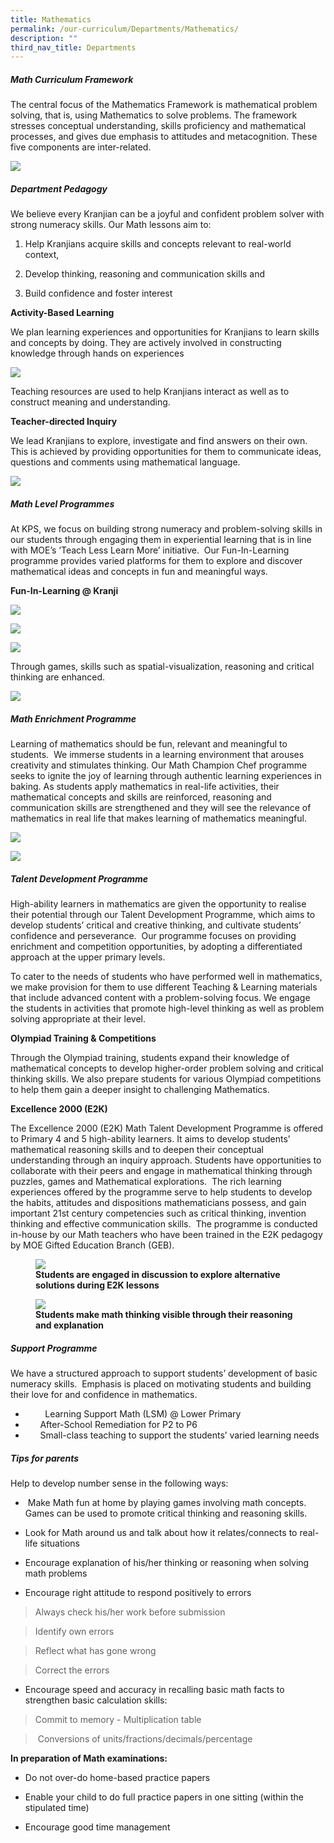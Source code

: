 ```yaml
---
title: Mathematics
permalink: /our-curriculum/Departments/Mathematics/
description: ""
third_nav_title: Departments
---
```

##### **Math Curriculum Framework**

  
The central focus of the Mathematics Framework is mathematical problem solving, that is, using Mathematics to solve problems. The framework stresses conceptual understanding, skills proficiency and mathematical processes, and gives due emphasis to attitudes and metacognition. These five components are inter-related. 

![](/images/Our%20Curriculum/Departments/Mathematics/M1.png)

 
  

##### **Department Pedagogy**

  

We believe every Kranjian can be a joyful and confident problem solver with strong numeracy skills. Our Math lessons aim to:

  

1) Help Kranjians acquire skills and concepts relevant to real-world context, 

2) Develop thinking, reasoning and communication skills and 

3) Build confidence and foster interest 

  

**Activity-Based Learning**

We plan learning experiences and opportunities for Kranjians to learn skills and concepts by doing. They are actively involved in constructing knowledge through hands on experiences 

![](/images/Our%20Curriculum/Departments/Mathematics/M2.png)

  

Teaching resources are used to help Kranjians interact as well as to construct meaning and understanding.

**Teacher-directed Inquiry**

We lead Kranjians to explore, investigate and find answers on their own. This is achieved by providing opportunities for them to communicate ideas, questions and comments using mathematical language. 

![](/images/Our%20Curriculum/Departments/Mathematics/M3.png)

  

##### **Math Level Programmes**

  

At KPS, we focus on building strong numeracy and problem-solving skills in our students through engaging them in experiential learning that is in line with MOE’s ‘Teach Less Learn More’ initiative.  Our Fun-In-Learning programme provides varied platforms for them to explore and discover mathematical ideas and concepts in fun and meaningful ways.  

  

**Fun-In-Learning @ Kranji**

![](/images/Our%20Curriculum/Departments/Mathematics/M4.png)

![](/images/Our%20Curriculum/Departments/Mathematics/M5.png)

![](/images/Our%20Curriculum/Departments/Mathematics/M6.png)

Through games, skills such as spatial-visualization, reasoning and critical thinking are enhanced.  

  

![](/images/Our%20Curriculum/Departments/Mathematics/M7.png)

  

##### **Math Enrichment Programme**

Learning of mathematics should be fun, relevant and meaningful to students.  We immerse students in a learning environment that arouses creativity and stimulates thinking. Our Math Champion Chef programme seeks to ignite the joy of learning through authentic learning experiences in baking. As students apply mathematics in real-life activities, their mathematical concepts and skills are reinforced, reasoning and communication skills are strengthened and they will see the relevance of mathematics in real life that makes learning of mathematics meaningful.

  

![](/images/Our%20Curriculum/Departments/Mathematics/M8.png)

![](/images/Our%20Curriculum/Departments/Mathematics/M9.png)

##### **Talent Development Programme**

High-ability learners in mathematics are given the opportunity to realise their potential through our Talent Development Programme, which aims to develop students’ critical and creative thinking, and cultivate students’ confidence and perseverance.  Our programme focuses on providing enrichment and competition opportunities, by adopting a differentiated approach at the upper primary levels.

  

To cater to the needs of students who have performed well in mathematics, we make provision for them to use different Teaching & Learning materials that include advanced content with a problem-solving focus. We engage the students in activities that promote high-level thinking as well as problem solving appropriate at their level.

  

**Olympiad Training & Competitions**

Through the Olympiad training, students expand their knowledge of mathematical concepts to develop higher-order problem solving and critical thinking skills. We also prepare students for various Olympiad competitions to help them gain a deeper insight to challenging Mathematics.  

**Excellence 2000 (E2K)**

The Excellence 2000 (E2K) Math Talent Development Programme is offered to Primary 4 and 5 high-ability learners. It aims to develop students’ mathematical reasoning skills and to deepen their conceptual understanding through an inquiry approach. Students have opportunities to collaborate with their peers and engage in mathematical thinking through puzzles, games and Mathematical explorations.  The rich learning experiences offered by the programme serve to help students to develop the habits, attitudes and dispositions mathematicians possess, and gain important 21st century competencies such as critical thinking, invention thinking and effective communication skills.  The programme is conducted in-house by our Math teachers who have been trained in the E2K pedagogy by MOE Gifted Education Branch (GEB).


<figure>

<img src="/images/Our%20Curriculum/Departments/Mathematics/M10.png">

<figcaption> <strong> Students are engaged in discussion to explore alternative solutions during E2K lessons </strong> </figcaption>

</figure>

<figure>

<img src="/images/Our%20Curriculum/Departments/Mathematics/M11.png">

<figcaption> <strong> Students make math thinking visible through their reasoning and explanation </strong> </figcaption>

</figure>


##### **Support Programme**

  

We have a structured approach to support students’ development of basic numeracy skills.  Emphasis is placed on motivating students and building their love for and confidence in mathematics.

*           Learning Support Math (LSM) @ Lower Primary
*         After-School Remediation for P2 to P6
*         Small-class teaching to support the students’ varied learning needs 

##### **Tips for parents**

Help to develop number sense in the following ways:

*  Make Math fun at home by playing games involving math concepts. Games can be used to promote critical thinking and reasoning skills.

* Look for Math around us and talk about how it relates/connects to real-life situations

* Encourage explanation of his/her thinking or reasoning when solving math problems

* Encourage right attitude to respond positively to errors

> Always check his/her work before submission

> Identify own errors

> Reflect what has gone wrong

> Correct the errors 

* Encourage speed and accuracy in recalling basic math facts to strengthen basic calculation skills:

> Commit to memory - Multiplication table

> Conversions of units/fractions/decimals/percentage

**In preparation of Math examinations:**

* Do not over-do home-based practice papers

* Enable your child to do full practice papers in one sitting (within the stipulated time)

* Encourage good time management